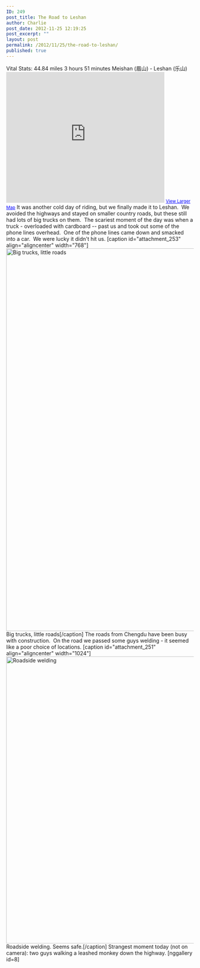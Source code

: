 ```yaml
---
ID: 249
post_title: The Road to Leshan
author: Charlie
post_date: 2012-11-25 12:19:25
post_excerpt: ""
layout: post
permalink: /2012/11/25/the-road-to-leshan/
published: true
---
```

Vital Stats: 44.84 miles 3 hours 51 minutes Meishan (眉山) - Leshan (乐山) <iframe src="https://maps.google.com/?q=http:%2F%2Fshare.abvio.com%2F3697%2Fd484%2F3017%2Ff541%2FCyclemeter-Cycle-20121125-0951.kml&ie=UTF8&t=v&ll=29.827518,103.759872&spn=0.457388,0.155026&output=embed" frameborder="0" marginwidth="0" marginheight="0" scrolling="no" width="425" height="350"></iframe> <small><a style="color: #0000ff; text-align: left;" href="https://maps.google.com/?q=http:%2F%2Fshare.abvio.com%2F3697%2Fd484%2F3017%2Ff541%2FCyclemeter-Cycle-20121125-0951.kml&ie=UTF8&t=v&ll=29.827518,103.759872&spn=0.457388,0.155026&source=embed">View Larger Map</a></small> It was another cold day of riding, but we finally made it to Leshan.  We avoided the highways and stayed on smaller country roads, but these still had lots of big trucks on them.  The scariest moment of the day was when a truck - overloaded with cardboard -- past us and took out some of the phone lines overhead.  One of the phone lines came down and smacked into a car.  We were lucky it didn't hit us. [caption id="attachment_253" align="aligncenter" width="768"]<a href="http://biking2paradise.com/2012/11/25/the-road-to-leshan/img_2349/" rel="attachment wp-att-253"><img class="size-full wp-image-253" title="Big trucks, little roads" src="http://biking2paradise.com/wp-content/uploads/2012/11/IMG_2349.jpg" alt="Big trucks, little roads" width="768" height="1024" /></a> Big trucks, little roads[/caption] The roads from Chengdu have been busy with construction.  On the road we passed some guys welding - it seemed like a poor choice of locations. [caption id="attachment_251" align="aligncenter" width="1024"]<a href="http://biking2paradise.com/2012/11/25/the-road-to-leshan/img_2316/" rel="attachment wp-att-251"><img class="size-full wp-image-251" title="Welding on the side of the road" src="http://biking2paradise.com/wp-content/uploads/2012/11/IMG_2316.jpg" alt="Roadside welding" width="1024" height="768" /></a> Roadside welding. Seems safe.[/caption] Strangest moment today (not on camera): two guys walking a leashed monkey down the highway. [nggallery id=8]